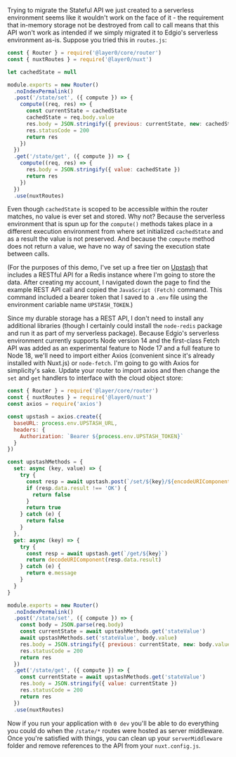 Trying to migrate the Stateful API we just created to a serverless environment seems like it wouldn't work on the face of it - the requirement that in-memory storage not be destroyed from call to call means that this API won't work as intended if we simply migrated it to Edgio's serverless environment as-is. Suppose you tried this in `routes.js`:

```js
const { Router } = require('@layer0/core/router')
const { nuxtRoutes } = require('@layer0/nuxt')

let cachedState = null

module.exports = new Router()
  .noIndexPermalink()
  .post('/state/set', ({ compute }) => {
    compute((req, res) => {
      const currentState = cachedState
      cachedState = req.body.value
      res.body = JSON.stringify({ previous: currentState, new: cachedState })
      res.statusCode = 200
      return res
    })
  })
  .get('/state/get', ({ compute }) => {
    compute((req, res) => {
      res.body = JSON.stringify({ value: cachedState })
      return res
    })
  })
  .use(nuxtRoutes)
```

Even though `cachedState` is scoped to be accessible within the router matches, no value is ever set and stored. Why not? Because the serverless environment that is spun up for the `compute()` methods takes place in a different execution environment from where set initialized `cachedState` and as a result the value is not preserved. And because the `compute` method does not return a value, we have no way of saving the execution state between calls. 

(For the purposes of this demo, I've set up a free tier on [Upstash](https://upstash.com/) that includes a RESTful API for a Redis instance where I'm going to store the data. After creating my account, I navigated down the page to find the example REST API call and copied the `JavaScript (Fetch)` command. This command included a bearer token that I saved to a `.env` file using the environment cariable name `UPSTASH_TOKEN`.)

Since my durable storage has a REST API, I don't need to install any additional libraries (though I certainly could install the `node-redis` package and run it as part of my serverless package). Because Edgio's serverless environment currently supports Node version 14 and the first-class Fetch API was added as an experimental feature to Node 17 and a full feature to Node 18, we'll need to import either Axios (convenient since it's already installed with Nuxt.js) or `node-fetch`. I'm going to go with Axios for simplicity's sake. Update your router to import axios and then change the `set` and `get` handlers to interface with the cloud object store:

```js
const { Router } = require('@layer/core/router')
const { nuxtRoutes } = require('@layer0/nuxt')
const axios = require('axios')

const upstash = axios.create({
  baseURL: process.env.UPSTASH_URL,
  headers: {
    Authorization: `Bearer ${process.env.UPSTASH_TOKEN}`
  }
})

const upstashMethods = {
  set: async (key, value) => {
    try {
      const resp = await upstash.post(`/set/${key}/${encodeURIComponent(value)}`)
      if (resp.data.result !== 'OK') {
        return false
      }
      return true
    } catch (e) {
      return false
    }
  },
  get: async (key) => {
    try {
      const resp = await upstash.get(`/get/${key}`)
      return decodeURIComponent(resp.data.result)
    } catch (e) {
      return e.message
    }
  }
}

module.exports = new Router()
  .noIndexPermalink()
  .post('/state/set', ({ compute }) => {
    const body = JSON.parse(req.body)
    const currentState = await upstashMethods.get('stateValue')
    await upstashMethods.set('stateValue', body.value)
    res.body = JSON.stringify({ previous: currentState, new: body.value })
    res.statusCode = 200
    return res
  })
  .get('/state/get', ({ compute }) => {
    const currentState = await upstashMethods.get('stateValue')
    res.body = JSON.stringify({ value: currentState })
    res.statusCode = 200
    return res
  })
  .use(nuxtRoutes)
```

Now if you run your application with `0 dev` you'll be able to do everything you could do when the `/state/*` routes were hosted as server middleware. Once you're satisfied with things, you can clean up your `serverMiddleware` folder and remove references to the API from your `nuxt.config.js`.
